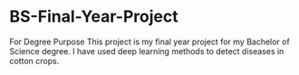 # BS-Final-Year-Project
For Degree Purpose
This project is my final year project for my Bachelor of Science degree. I have used deep learning methods to detect diseases in cotton crops.
